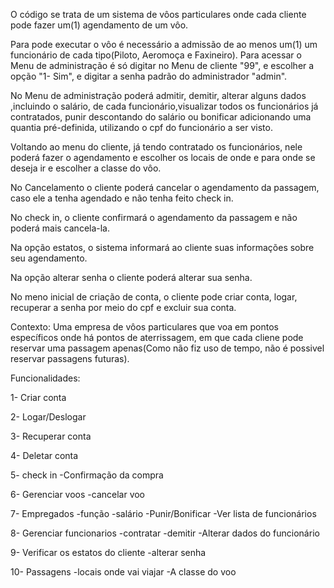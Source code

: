 O código se trata de um sistema de vôos particulares onde cada cliente pode fazer um(1) agendamento de um vôo.


Para pode executar o vôo é necessário a admissão de ao menos um(1) um funcionário de cada tipo(Piloto, Aeromoça e Faxineiro).
Para acessar o Menu de administração é só digitar no Menu de cliente "99", e escolher a opção "1- Sim", e digitar a senha
padrão do administrador "admin".

No Menu de administração poderá admitir, demitir, alterar alguns dados ,incluindo o salário, de cada funcionário,visualizar
todos os funcionários já contratados, punir descontando do salário ou bonificar adicionando uma quantia pré-definida,
utilizando o cpf do funcionário a ser visto.

Voltando ao menu do cliente, já tendo contratado os funcionários, nele poderá fazer o agendamento e escolher os locais
de onde e para onde se deseja ir e escolher a classe do vôo.

No Cancelamento o cliente poderá cancelar o agendamento da passagem, caso ele a tenha agendado e não tenha feito check in.

No check in, o cliente confirmará o agendamento da passagem e não poderá mais cancela-la.

Na opção estatos, o sistema informará ao cliente suas informações sobre seu agendamento.

Na opção alterar senha o cliente poderá alterar sua senha.

No meno inicial de criação de conta, o cliente pode criar conta, logar, recuperar a senha por meio do cpf e excluir sua conta.

Contexto: Uma empresa de vôos particulares que voa em pontos específicos onde há pontos de aterrissagem, em que cada cliene
pode reservar uma passagem apenas(Como não fiz uso de tempo, não é possivel reservar passagens futuras).



Funcionalidades:


1- Criar conta


2- Logar/Deslogar


3- Recuperar conta

4- Deletar conta

5- check in
-Confirmação da compra


6- Gerenciar voos
-cancelar voo


7- Empregados
-função
-salário
-Punir/Bonificar
-Ver lista de funcionários


8- Gerenciar funcionarios
-contratar
-demitir
-Alterar dados do funcionário


9- Verificar os estatos do cliente 
-alterar senha


10- Passagens
-locais onde vai viajar
-A classe do voo


